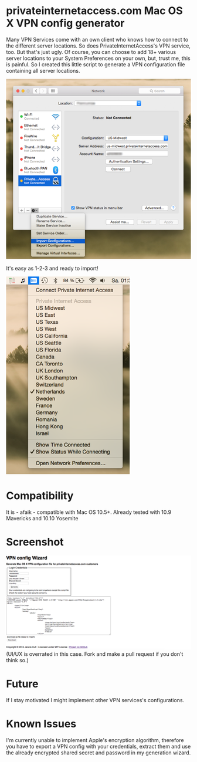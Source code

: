 # privateinternetaccess.com Mac OS X VPN config generator
Many VPN Services come with an own client who knows how to connect to the different server locations. So does PrivateInternetAccess's VPN service, too. But that's just ugly.
Of course, you can choose to add 18+ various server locations to your System Preferences on your own, but, trust me, this is painful. So I created this little script to generate a VPN configuration file containing all server locations. 

![Importing config files](import.png)

It's easy as 1-2-3 and ready to import!

![Connecting to VPN Service via status bar](connect.png)

# Compatibility
It is - afaik - compatible with Mac OS 10.5+.
Already tested with 10.9 Mavericks and 10.10 Yosemite

# Screenshot
![How the wizard looks like](wizard.png)
(UI/UX is overrated in this case. Fork and make a pull request if you don't think so.)

# Future
If I stay motivated I might implement other VPN services's configurations.

# Known Issues
I'm currently unable to implement Apple's encryption algorithm, therefore you have to export a VPN config with your credentials, extract them and use the already encrypted shared secret and password in my generation wizard.